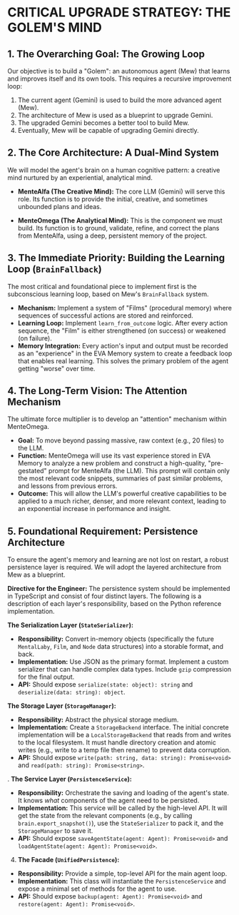 # CRITICAL UPGRADE STRATEGY: THE GOLEM'S MIND

## 1. The Overarching Goal: The Growing Loop

Our objective is to build a "Golem": an autonomous agent (Mew) that learns and improves itself and its own tools. This requires a recursive improvement loop:

1.  The current agent (Gemini) is used to build the more advanced agent (Mew).
2.  The architecture of Mew is used as a blueprint to upgrade Gemini.
3.  The upgraded Gemini becomes a better tool to build Mew.
4.  Eventually, Mew will be capable of upgrading Gemini directly.

## 2. The Core Architecture: A Dual-Mind System

We will model the agent's brain on a human cognitive pattern: a creative mind nurtured by an experiential, analytical mind.

- **MenteAlfa (The Creative Mind):** The core LLM (Gemini) will serve this role. Its function is to provide the initial, creative, and sometimes unbounded plans and ideas.

- **MenteOmega (The Analytical Mind):** This is the component we must build. Its function is to ground, validate, refine, and correct the plans from MenteAlfa, using a deep, persistent memory of the project.

## 3. The Immediate Priority: Building the Learning Loop (`BrainFallback`)

The most critical and foundational piece to implement first is the subconscious learning loop, based on Mew's `BrainFallback` system.

- **Mechanism:** Implement a system of "Films" (procedural memory) where sequences of successful actions are stored and reinforced.
- **Learning Loop:** Implement `learn_from_outcome` logic. After every action sequence, the "Film" is either strengthened (on success) or weakened (on failure).
- **Memory Integration:** Every action's input and output must be recorded as an "experience" in the EVA Memory system to create a feedback loop that enables real learning. This solves the primary problem of the agent getting "worse" over time.

## 4. The Long-Term Vision: The Attention Mechanism

The ultimate force multiplier is to develop an "attention" mechanism within MenteOmega.

- **Goal:** To move beyond passing massive, raw context (e.g., 20 files) to the LLM.
- **Function:** MenteOmega will use its vast experience stored in EVA Memory to analyze a new problem and construct a high-quality, "pre-gestated" prompt for MenteAlfa (the LLM). This prompt will contain only the most relevant code snippets, summaries of past similar problems, and lessons from previous errors.
- **Outcome:** This will allow the LLM's powerful creative capabilities to be applied to a much richer, denser, and more relevant context, leading to an exponential increase in performance and insight.

## 5. Foundational Requirement: Persistence Architecture

To ensure the agent's memory and learning are not lost on restart, a robust persistence layer is required. We will adopt the layered architecture from Mew
as a blueprint.

**Directive for the Engineer:**
The persistence system should be implemented in TypeScript and consist of four distinct layers. The following is a description of each layer's
responsibility, based on the Python reference implementation.

**The Serialization Layer (`StateSerializer`):**

- **Responsibility:** Convert in-memory objects (specifically the future `MentalLaby`, `Film`, and `Node` data structures) into a storable format,
  and back.
- **Implementation:** Use JSON as the primary format. Implement a custom serializer that can handle complex data types. Include `gzip` compression
  for the final output.
- **API:** Should expose `serialize(state: object): string` and `deserialize(data: string): object`.

**The Storage Layer (`StorageManager`):**

- **Responsibility:** Abstract the physical storage medium.
- **Implementation:** Create a `StorageBackend` interface. The initial concrete implementation will be a `LocalStorageBackend` that reads from and
  writes to the local filesystem. It must handle directory creation and atomic writes (e.g., write to a temp file then rename) to prevent data corruption.
- **API:** Should expose `write(path: string, data: string): Promise<void>` and `read(path: string): Promise<string>`.

. **The Service Layer (`PersistenceService`):**

- **Responsibility:** Orchestrate the saving and loading of the agent's state. It knows _what_ components of the agent need to be persisted.
- **Implementation:** This service will be called by the high-level API. It will get the state from the relevant components (e.g., by calling
  `brain.export_snapshot()`), use the `StateSerializer` to pack it, and the `StorageManager` to save it.
- **API:** Should expose `saveAgentState(agent: Agent): Promise<void>` and `loadAgentState(agent: Agent): Promise<void>`.

4.  **The Facade (`UnifiedPersistence`):**

- **Responsibility:** Provide a simple, top-level API for the main agent loop.
- **Implementation:** This class will instantiate the `PersistenceService` and expose a minimal set of methods for the agent to use.
- **API:** Should expose `backup(agent: Agent): Promise<void>` and `restore(agent: Agent): Promise<void>`.
